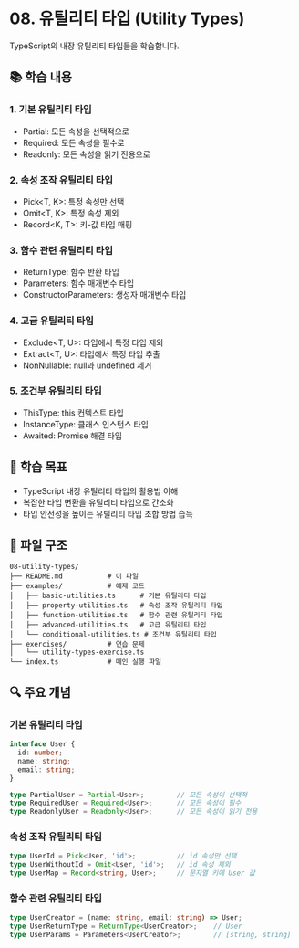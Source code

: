 # 08. 유틸리티 타입 (Utility Types)

TypeScript의 내장 유틸리티 타입들을 학습합니다.

## 📚 학습 내용

### 1. 기본 유틸리티 타입
- Partial<T>: 모든 속성을 선택적으로
- Required<T>: 모든 속성을 필수로
- Readonly<T>: 모든 속성을 읽기 전용으로

### 2. 속성 조작 유틸리티 타입
- Pick<T, K>: 특정 속성만 선택
- Omit<T, K>: 특정 속성 제외
- Record<K, T>: 키-값 타입 매핑

### 3. 함수 관련 유틸리티 타입
- ReturnType<T>: 함수 반환 타입
- Parameters<T>: 함수 매개변수 타입
- ConstructorParameters<T>: 생성자 매개변수 타입

### 4. 고급 유틸리티 타입
- Exclude<T, U>: 타입에서 특정 타입 제외
- Extract<T, U>: 타입에서 특정 타입 추출
- NonNullable<T>: null과 undefined 제거

### 5. 조건부 유틸리티 타입
- ThisType<T>: this 컨텍스트 타입
- InstanceType<T>: 클래스 인스턴스 타입
- Awaited<T>: Promise 해결 타입

## 🎯 학습 목표

- TypeScript 내장 유틸리티 타입의 활용법 이해
- 복잡한 타입 변환을 유틸리티 타입으로 간소화
- 타입 안전성을 높이는 유틸리티 타입 조합 방법 습득

## 📁 파일 구조

```
08-utility-types/
├── README.md           # 이 파일
├── examples/           # 예제 코드
│   ├── basic-utilities.ts      # 기본 유틸리티 타입
│   ├── property-utilities.ts   # 속성 조작 유틸리티 타입
│   ├── function-utilities.ts   # 함수 관련 유틸리티 타입
│   ├── advanced-utilities.ts   # 고급 유틸리티 타입
│   └── conditional-utilities.ts # 조건부 유틸리티 타입
├── exercises/          # 연습 문제
│   └── utility-types-exercise.ts
└── index.ts            # 메인 실행 파일
```

## 🔍 주요 개념

### 기본 유틸리티 타입
```typescript
interface User {
  id: number;
  name: string;
  email: string;
}

type PartialUser = Partial<User>;        // 모든 속성이 선택적
type RequiredUser = Required<User>;      // 모든 속성이 필수
type ReadonlyUser = Readonly<User>;      // 모든 속성이 읽기 전용
```

### 속성 조작 유틸리티 타입
```typescript
type UserId = Pick<User, 'id'>;          // id 속성만 선택
type UserWithoutId = Omit<User, 'id'>;   // id 속성 제외
type UserMap = Record<string, User>;     // 문자열 키에 User 값
```

### 함수 관련 유틸리티 타입
```typescript
type UserCreator = (name: string, email: string) => User;
type UserReturnType = ReturnType<UserCreator>;    // User
type UserParams = Parameters<UserCreator>;        // [string, string]
```
